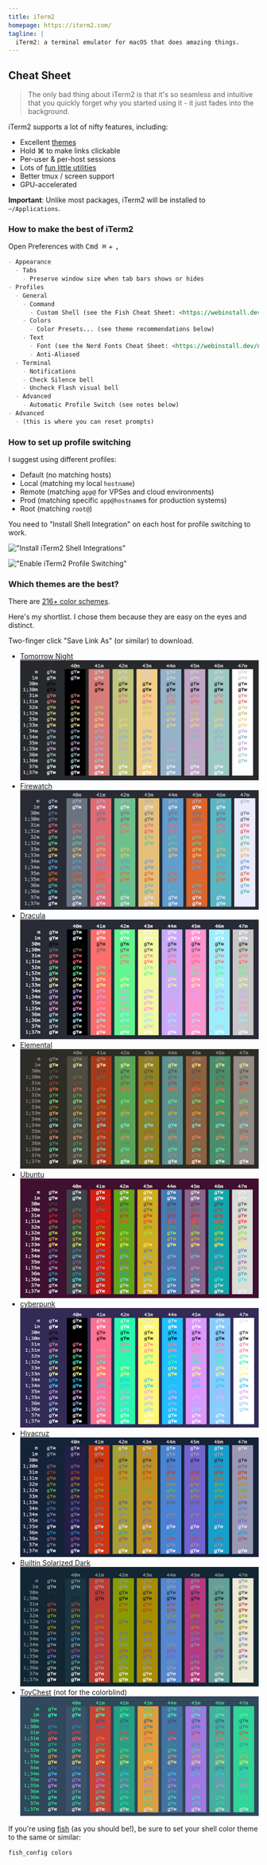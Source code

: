 ```yaml
---
title: iTerm2
homepage: https://iterm2.com/
tagline: |
  iTerm2: a terminal emulator for macOS that does amazing things.
---
```


## Cheat Sheet

> The only bad thing about iTerm2 is that it's so seamless and intuitive that
> you quickly forget why you started using it - it just fades into the
> background.

iTerm2 supports a lot of nifty features, including:

- Excellent [themes](https://iterm2colorschemes.com/)
- Hold ⌘ to make links clickable
- Per-user & per-host sessions
- Lots of
  [fun little utilities](https://www.iterm2.com/documentation-utilities.html)
- Better tmux / screen support
- GPU-accelerated

**Important**: Unlike most packages, iTerm2 will be installed to
`~/Applications`.

### How to make the best of iTerm2

Open Preferences with <kbd>Cmd ⌘</kbd> + <kbd>,</kbd>

```md
- Appearance
  - Tabs
    - Preserve window size when tab bars shows or hides
- Profiles
  - General
    - Command
      - Custom Shell (see the Fish Cheat Sheet: <https://webinstall.dev/fish>)
    - Colors
      - Color Presets... (see theme recommendations below)
    - Text
      - Font (see the Nerd Fonts Cheat Sheet: <https://webinstall.dev/nerdfont>)
      - Anti-Aliased
  - Terminal
    - Notifications
    - Check Silence bell
    - Uncheck Flash visual bell
  - Advanced
    - Automatic Profile Switch (see notes below)
- Advanced
  - (this is where you can reset prompts)
```

### How to set up profile switching

I suggest using different profiles:

- Default (no matching hosts)
- Local (matching my local `hostname`)
- Remote (matching `app@` for VPSes and cloud environments)
- Prod (matching specific `app@hostname`s for production systems)
- Root (matching `root@`)

You need to "Install Shell Integration" on each host for profile switching to
work.

!["Install iTerm2 Shell Integrations"](https://i.imgur.com/PRuQViC.png)

!["Enable iTerm2 Profile Switching"](https://i.imgur.com/syRmikE.png)

### Which themes are the best?

There are [216+ color schemes](https://iterm2colorschemes.com/).

Here's my shortlist. I chose them because they are easy on the eyes and
distinct.

Two-finger click "Save Link As" (or similar) to download.

- <a href="/packages/iterm2/schemes/Tomorrow%20Night.itermcolors" download>Tomorrow
  Night</a>
  ![](https://raw.githubusercontent.com/mbadolato/iTerm2-Color-Schemes/master/screenshots/tomorrow_night.png)
- <a href="/packages/iterm2/schemes/Firewatch.itermcolors" download>Firewatch</a>
  ![](https://raw.githubusercontent.com/mbadolato/iTerm2-Color-Schemes/master/screenshots/firewatch.png)
- <a href="/packages/iterm2/schemes/Dracula.itermcolors" download>Dracula</a>
  ![](https://raw.githubusercontent.com/mbadolato/iTerm2-Color-Schemes/master/screenshots/dracula.png)
- <a href="/packages/iterm2/schemes/Elemental.itermcolors" download>Elemental</a>
  ![](https://raw.githubusercontent.com/mbadolato/iTerm2-Color-Schemes/master/screenshots/elemental.png)
- <a href="/packages/iterm2/schemes/Ubuntu.itermcolors" download>Ubuntu</a>
  ![](https://raw.githubusercontent.com/mbadolato/iTerm2-Color-Schemes/master/screenshots/ubuntu.png)
- <a href="/packages/iterm2/schemes/cyberpunk.itermcolors" download>cyberpunk</a>
  ![](https://raw.githubusercontent.com/mbadolato/iTerm2-Color-Schemes/master/screenshots/cyberpunk.png)
- <a href="/packages/iterm2/schemes/Hivacruz.itermcolors" download>Hivacruz</a>
  ![](https://raw.githubusercontent.com/mbadolato/iTerm2-Color-Schemes/master/screenshots/hivacruz.png)
- <a href="/packages/iterm2/schemes/Builtin%20Solarized%20Dark.itermcolors" download>Builtin
  Solarized Dark</a>
  ![](https://raw.githubusercontent.com/mbadolato/iTerm2-Color-Schemes/master/screenshots/builtin_solarized_dark.png)
- <a href="/packages/iterm2/schemes/ToyChest.itermcolors" download>ToyChest</a>
  (not for the colorblind)
  ![](https://raw.githubusercontent.com/mbadolato/iTerm2-Color-Schemes/master/screenshots/toy_chest.png)

<!--
Other considerations:
Grape
-->

If you're using [fish](https://webinstall.dev/fish) (as you should be!), be sure
to set your shell color theme to the same or similar:

```bash
fish_config colors
```
